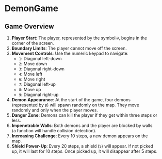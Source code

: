 # DemonGame

## Game Overview

1. **Player Start**: The player, represented by the symbol `@`, begins in the corner of the screen.
2. **Boundary Limits**: The player cannot move off the screen.
3. **Movement Controls**: Use the numeric keypad to navigate:
   - `1`: Diagonal left-down
   - `2`: Move down
   - `3`: Diagonal right-down
   - `4`: Move left
   - `6`: Move right
   - `7`: Diagonal left-up
   - `8`: Move up
   - `9`: Diagonal right-up
4. **Demon Appearance**: At the start of the game, four demons (represented by `D`) will spawn randomly on the map. They move randomly and only when the player moves.
5. **Danger Zone**: Demons can kill the player if they get within three steps or less.
6. **Impenetrable Walls**: Both demons and the player are blocked by walls (a function will handle collision detection).
7. **Increasing Challenge**: Every 10 steps, a new demon appears on the map.
8. **Shield Power-Up**: Every 20 steps, a shield (`S`) will appear. If not picked up, it will last for 10 steps. Once picked up, it will disappear after 5 steps.


